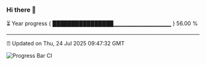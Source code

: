 ### Hi there 👋

⏳ Year progress { ████████████████▁▁▁▁▁▁▁▁▁▁▁▁▁▁ } 56.00 %

---

⏰ Updated on Thu, 24 Jul 2025 09:47:32 GMT

![Progress Bar CI](https://github.com/IshwaranRudhara/GIT-ACTION/workflows/Progress%20Bar%20CI/badge.svg)
